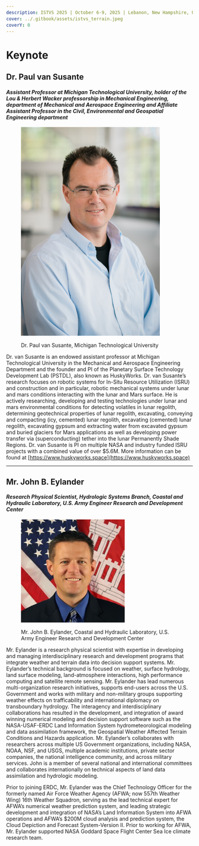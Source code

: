 ```yaml
---
description: ISTVS 2025 | October 6-9, 2025 | Lebanon, New Hampshire, USA
cover: ../.gitbook/assets/istvs_terrain.jpeg
coverY: 0
---
```


# Keynote

## Dr. Paul van Susante

#### _Assistant Professor at Michigan Technological University, holder of the Lou & Herbert Wacker professorship in Mechanical Engineering, department of Mechanical and Aerospace Engineering and Affiliate Assistant Professor in the Civil, Environmental and Geospatial Engineering department_

<figure><img src="../.gitbook/assets/PaulVanSusante_KeyNoteImage.jpg" alt="" width="375"><figcaption><p>Dr. Paul van Susante, Michigan Technological University</p></figcaption></figure>

Dr. van Susante is an endowed assistant professor at Michigan Technological University in the Mechanical and Aerospace Engineering Department and the founder and PI of the Planetary Surface Technology Development Lab (PSTDL), also known as HuskyWorks. Dr. van Susante’s research focuses on robotic systems for In-Situ Resource Utilization (ISRU) and construction and in particular, robotic mechanical systems under lunar and mars conditions interacting with the lunar and Mars surface. He is actively researching, developing and testing technologies under lunar and mars environmental conditions for detecting volatiles in lunar regolith, determining geotechnical properties of lunar regolith, excavating, conveying and compacting (icy, cemented) lunar regolith, excavating (cemented) lunar regolith, excavating gypsum and extracting water from excavated gypsum and buried glaciers for Mars applications as well as developing power transfer via (superconducting) tether into the lunar Permanently Shade Regions. Dr. van Susante is PI on multiple NASA and industry funded ISRU projects with a combined value of over $5.6M. More information can be found at [https://www.huskyworks.space](https://www.huskyworks.space)

***

## Mr. John B. Eylander

#### _Research Physical Scientist, Hydrologic Systems Branch, Coastal and Hydraulic Laboratory, U.S. Army Engineer Research and Development Center_

<figure><img src="../.gitbook/assets/JOHN.B.EYLANDER_KeyNoteImage.jpg" alt=""><figcaption><p>Mr. John B. Eylander, Coastal and Hydraulic Laboratory, U.S. Army Engineer Research and Development Center</p></figcaption></figure>

Mr. Eylander is a research physical scientist with expertise in developing and managing interdisciplinary research and development programs that integrate weather and terrain data into decision support systems.  Mr. Eylander’s technical background is focused on weather, surface hydrology, land surface modeling, land-atmosphere interactions, high performance computing and satellite remote sensing.  Mr. Eylander has lead numerous multi-organization research initiatives, supports end-users across the U.S. Government and works with military and non-military groups supporting weather effects on trafficability and international diplomacy on transboundary hydrology.  The interagency and interdisciplinary collaborations has resulted in the development, and integration of award winning numerical modeling and decision support software such as the NASA-USAF-ERDC Land Information System hydrometeorological modeling and data assimilation framework, the Geospatial Weather Affected Terrain Conditions and Hazards application.  Mr. Eylander’s collaborates with researchers across multiple US Government organizations, including NASA, NOAA, NSF, and USGS, multiple academic institutions, private sector companies, the national intelligence community, and across military services.  John is a member of several national and international committees and collaborates internationally on technical aspects of land data assimilation and hydrologic modeling.&#x20;

Prior to joining ERDC, Mr. Eylander was the Chief Technology Officer for the formerly named Air Force Weather Agency (AFWA; now 557th Weather Wing) 16th Weather Squadron, serving as the lead technical expert for AFWA’s numerical weather prediction system, and leading strategic development and integration of NASA’s Land Information System into AFWA operations and AFWA’s $200M cloud analysis and prediction system, the Cloud Depiction and Forecast System-Version II.  Prior to working for AFWA, Mr. Eylander supported NASA Goddard Space Flight Center Sea Ice climate research team.
